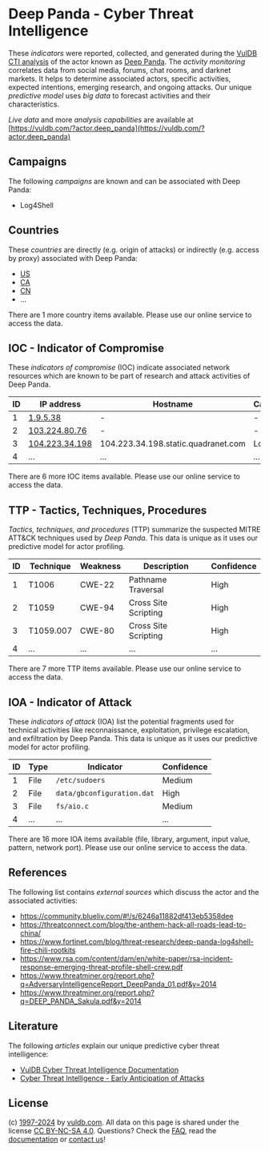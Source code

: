 # Deep Panda - Cyber Threat Intelligence

These _indicators_ were reported, collected, and generated during the [VulDB CTI analysis](https://vuldb.com/?kb.cti) of the actor known as [Deep Panda](https://vuldb.com/?actor.deep_panda). The _activity monitoring_ correlates data from social media, forums, chat rooms, and darknet markets. It helps to determine associated actors, specific activities, expected intentions, emerging research, and ongoing attacks. Our unique _predictive model_ uses _big data_ to forecast activities and their characteristics.

_Live data_ and more _analysis capabilities_ are available at [https://vuldb.com/?actor.deep_panda](https://vuldb.com/?actor.deep_panda)

## Campaigns

The following _campaigns_ are known and can be associated with Deep Panda:

* Log4Shell

## Countries

These _countries_ are directly (e.g. origin of attacks) or indirectly (e.g. access by proxy) associated with Deep Panda:

* [US](https://vuldb.com/?country.us)
* [CA](https://vuldb.com/?country.ca)
* [CN](https://vuldb.com/?country.cn)
* ...

There are 1 more country items available. Please use our online service to access the data.

## IOC - Indicator of Compromise

These _indicators of compromise_ (IOC) indicate associated network resources which are known to be part of research and attack activities of Deep Panda.

ID | IP address | Hostname | Campaign | Confidence
-- | ---------- | -------- | -------- | ----------
1 | [1.9.5.38](https://vuldb.com/?ip.1.9.5.38) | - | - | High
2 | [103.224.80.76](https://vuldb.com/?ip.103.224.80.76) | - | - | High
3 | [104.223.34.198](https://vuldb.com/?ip.104.223.34.198) | 104.223.34.198.static.quadranet.com | Log4Shell | High
4 | ... | ... | ... | ...

There are 6 more IOC items available. Please use our online service to access the data.

## TTP - Tactics, Techniques, Procedures

_Tactics, techniques, and procedures_ (TTP) summarize the suspected MITRE ATT&CK techniques used by _Deep Panda_. This data is unique as it uses our predictive model for actor profiling.

ID | Technique | Weakness | Description | Confidence
-- | --------- | -------- | ----------- | ----------
1 | T1006 | CWE-22 | Pathname Traversal | High
2 | T1059 | CWE-94 | Cross Site Scripting | High
3 | T1059.007 | CWE-80 | Cross Site Scripting | High
4 | ... | ... | ... | ...

There are 7 more TTP items available. Please use our online service to access the data.

## IOA - Indicator of Attack

These _indicators of attack_ (IOA) list the potential fragments used for technical activities like reconnaissance, exploitation, privilege escalation, and exfiltration by Deep Panda. This data is unique as it uses our predictive model for actor profiling.

ID | Type | Indicator | Confidence
-- | ---- | --------- | ----------
1 | File | `/etc/sudoers` | Medium
2 | File | `data/gbconfiguration.dat` | High
3 | File | `fs/aio.c` | Medium
4 | ... | ... | ...

There are 16 more IOA items available (file, library, argument, input value, pattern, network port). Please use our online service to access the data.

## References

The following list contains _external sources_ which discuss the actor and the associated activities:

* https://community.blueliv.com/#!/s/6246a11882df413eb5358dee
* https://threatconnect.com/blog/the-anthem-hack-all-roads-lead-to-china/
* https://www.fortinet.com/blog/threat-research/deep-panda-log4shell-fire-chili-rootkits
* https://www.rsa.com/content/dam/en/white-paper/rsa-incident-response-emerging-threat-profile-shell-crew.pdf
* https://www.threatminer.org/report.php?q=AdversaryIntelligenceReport_DeepPanda_01.pdf&y=2014
* https://www.threatminer.org/report.php?q=DEEP_PANDA_Sakula.pdf&y=2014

## Literature

The following _articles_ explain our unique predictive cyber threat intelligence:

* [VulDB Cyber Threat Intelligence Documentation](https://vuldb.com/?kb.cti)
* [Cyber Threat Intelligence - Early Anticipation of Attacks](https://www.scip.ch/en/?labs.20201022)

## License

(c) [1997-2024](https://vuldb.com/?kb.changelog) by [vuldb.com](https://vuldb.com/?kb.about). All data on this page is shared under the license [CC BY-NC-SA 4.0](https://creativecommons.org/licenses/by-nc-sa/4.0/). Questions? Check the [FAQ](https://vuldb.com/?kb.faq), read the [documentation](https://vuldb.com/?kb) or [contact us](https://vuldb.com/?contact)!
